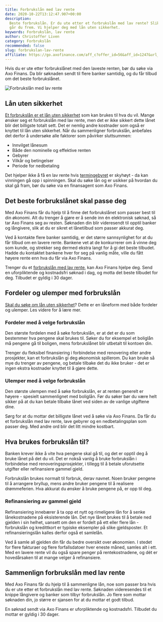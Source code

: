 ```yaml
---
title: Forbrukslån med lav rente
date: 2020-10-22T13:12:47.907+00:00
description:
  Beste forbrukslån. Er du ute etter et forbrukslån med lav rente? Slik
  går du frem. Vi hjelper deg med lån uten sikkerhet.
keywords: Forbrukslån, lav rente
author: Christoffer Liven
category: Forbrukslån
recommended: false
slug: forbrukslan-lav-rente
affiliate: https://go.axofinance.com/aff_c?offer_id=56&aff_id=1247&url_id=82&aff_sub=A61
---
```


Hvis du er ute etter forbrukslånet med den laveste renten, bør du søke via Axo Finans. Da blir søknaden sendt til flere banker samtidig, og du får tilbud om det beste forbrukslånet.

![Forbrukslån med lav rente](/img/forbrukslån-med-lav-rente-2-.jpg)

## Lån uten sikkerhet

[Et forbrukslån er et lån uten sikkerhet](https://www.dagbladet.no/forbrukslan/) som kan brukes til hva du vil. Mange ønsker seg et forbrukslån med lav rente, men det er ikke sikkert dette lånet blir det billigste totalt sett. Det er nemlig andre kostnader som også er knyttet til lån uten sikkerhet. Når du sammenligner forbrukslån, anbefales det derfor å undersøke alle faktorer som påvirker sluttsummen:

- Innvilget lånesum
- Både den nominelle og effektive renten
- Gebyrer
- Vilkår og betingelser
- Periode for nedbetaling

Det hjelper ikke å få en lav rente hvis [termingebyret](https://snl.no/termingebyr) er skyhøyt - da kan vinningen gå opp i spinningen. Skal du søke lån og er usikker på hvordan du skal gå fram, bør du søke via en finansagent som Axo Finans.

## Det beste forbrukslånet skal passe deg

Med Axo Finans får du hjelp til å finne det forbrukslånet som passer best til din økonomi. Alt du trenger å gjøre er å sende inn én elektronisk søknad, så tar Axo Finans seg av resten. Søknaden din blir videresendt til opptil <NumberOfBanks /></NumberOfBanks> banker og långivere, slik at du er sikret et lånetilbud som passer akkurat deg.

Ved å kontakte flere banker samtidig, er det større sannsynlighet for at du får tilbud om en lavere rente. Bankene vet at de konkurrerer om å vinne deg som kunde, og strekker seg dermed ekstra langt for å gi det beste tilbudet. Hadde du kontaktet bankene hver for seg på vanlig måte, ville du fått høyere rente enn hva du får via Axo Finans.

Trenger du et [forbrukslån med lav rente](https://www.dagbladet.no/forbrukslan/forbrukslan-rente), kan Axo Finans hjelpe deg. Send en uforpliktende og kostnadsfri søknad i dag, og motta det beste tilbudet for deg. Tilbudet er gyldig i 30 dager.

## Fordeler og ulemper med forbrukslån

[Skal du søke om lån uten sikkerhet](https://www.dagbladet.no/forbrukslan/lan-uten-sikkerhet)? Dette er en låneform med både fordeler og ulemper. Les videre for å lære mer.

### Fordeler med å velge forbrukslån

Den største fordelen med å søke forbrukslån, er at det er du som bestemmer hva pengene skal brukes til. Søker du for eksempel et boliglån må pengene gå til boligen, mens forbrukslånet blir utbetalt til kontoen din.

Trenger du fleksibel finansiering i forbindelse med renovering eller andre prosjekter, kan et forbrukslån gi deg økonomisk spillerom. Du kan bruke så mye du trenger av pengene, og betale tilbake det du ikke bruker - det er ingen ekstra kostnader knyttet til å gjøre dette.

<content-btn text="SØK HER" :url="affiliate" rel="nofollow"></content-btn>

### Ulemper med å velge forbrukslån

Den største ulempen med å søke forbrukslån, er at renten generelt er høyere - spesielt sammenlignet med boliglån. Før du søker bør du være helt sikker på at du kan betale tilbake lånet ved siden av de vanlige utgiftene dine.

Sørg for at du mottar det billigste lånet ved å søke via Axo Finans. Da får du et forbrukslån med lav rente, lave gebyrer og en nedbetalingsplan som passer deg. Med andre ord blir det litt mindre kostbart.

## Hva brukes forbrukslån til?

Banken krever ikke å vite hva pengene skal gå til, og det er opptil deg å bruke lånet på det du vil. Det er nokså vanlig å bruke forbrukslån i forbindelse med renoveringsprosjekter, i tillegg til å betale uforutsette utgifter eller refinansiere gammel gjeld.

Forbrukslån brukes normalt til forbruk, derav navnet. Noen bruker pengene til å arrangere bryllup, mens andre bruker pengene til å realisere drømmeferien. Hva akkurat du ønsker å bruke pengene på, er opp til deg.

### Refinansiering av gammel gjeld

Refinansiering innebærer å ta opp et nytt og rimeligere lån for å senke lånekostnadene på eksisterende lån. Det nye lånet brukes til å betale ned gjelden i sin helhet, uansett om den er fordelt på ett eller flere lån - forbrukslån og kredittkort er typiske eksempler på slike gjeldsposter. Et refinansieringslån kalles derfor også et samlelån.

Ved å samle all gjelden din får du bedre oversikt over økonomien. I stedet for flere fakturaer og flere forfallsdatoer hver eneste måned, samles alt i ett. Med en lavere rente vil du også spare penger på rentekostnadene, og dét er hovedårsaken til at mange velger å refinansiere.

## Sammenlign forbrukslån med lav rente

Med Axo Finans får du hjelp til å sammenligne lån, noe som passer bra hvis du er ute etter et forbrukslån med lav rente. Søknaden videresendes til et knippe långivere og banker som tilbyr forbrukslån. Jo flere som mottar søknaden din, jo større er sjansen for at du mottar et godt tilbud.

En søknad sendt via Axo Finans er uforpliktende og kostnadsfri. Tilbudet du mottar er gyldig i 30 dager.

<content-btn text="SØK HER" :url="affiliate" rel="nofollow"></content-btn>
